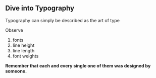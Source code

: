 ## Dive into Typography

Typography can simply be described as the art of type

Observe
1. fonts
2. line height
3. line length
4. font weights

**Remember that each and every single one of them was designed by someone.**

